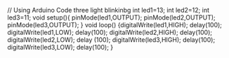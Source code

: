 // Using Arduino Code three light blinkinbg 
int led1=13;
int led2=12;
int led3=11;
void setup(){
  pinMode(led1,OUTPUT);
  pinMode(led2,OUTPUT);
  pinMode(led3,OUTPUT);
}
void loop()
{digitalWrite(led1,HIGH);
 delay(100);
 digitalWrite(led1,LOW);
 delay(100);
 digitalWrite(led2,HIGH);
 delay(100);
 digitalWrite(led2,LOW);
 delay (100);
 digitalWrite(led3,HIGH);
 delay(100);
 digitalWrite(led3,LOW);
 delay(100);
}
